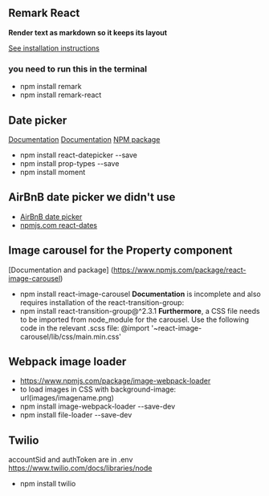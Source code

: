 ## Remark React

**Render text as markdown so it keeps its layout**

[See installation instructions](https://github.com/mapbox/remark-react)

### you need to run this in the terminal
+ npm install remark
+ npm install remark-react


## Date picker

[Documentation](https://reactdatepicker.com/)
[Documentation](https://github.com/Hacker0x01/react-datepicker/blob/master/docs/datepicker.md)
[NPM package](https://www.npmjs.com/package/react-datepicker)
+ npm install react-datepicker --save
+ npm install prop-types --save
+ npm install moment

## AirBnB date picker we didn't use
- [AirBnB date picker](https://github.com/airbnb/react-dates#readme)
- [npmjs.com react-dates](https://www.npmjs.com/package/react-dates)


## Image carousel for the Property component
[Documentation and package] (https://www.npmjs.com/package/react-image-carousel) 
+ npm install react-image-carousel
**Documentation** is incomplete and also requires installation of the react-transition-group:
+ npm install react-transition-group@^2.3.1
**Furthermore**, a CSS file needs to be imported from node_module for the carousel. Use the following code in the relevant .scss file:
@import '~react-image-carousel/lib/css/main.min.css'

## Webpack image loader
+ https://www.npmjs.com/package/image-webpack-loader
+ to load images in CSS with background-image: url(images/imagename.png)
+ npm install image-webpack-loader --save-dev
+ npm install file-loader --save-dev

## Twilio
accountSid and authToken are in .env
https://www.twilio.com/docs/libraries/node
+ npm install twilio
